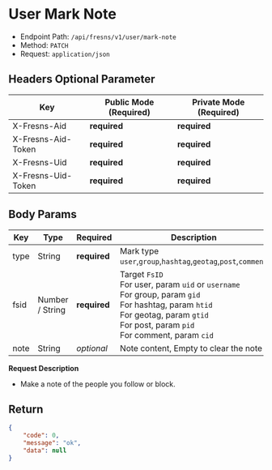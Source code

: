 # User Mark Note

- Endpoint Path: `/api/fresns/v1/user/mark-note`
- Method: `PATCH`
- Request: `application/json`

## Headers Optional Parameter

| Key | Public Mode (Required) | Private Mode (Required) |
| --- | --- | --- |
| X-Fresns-Aid | **required** | **required** |
| X-Fresns-Aid-Token | **required** | **required** |
| X-Fresns-Uid | **required** | **required** |
| X-Fresns-Uid-Token | **required** | **required** |

## Body Params

| Key | Type | Required | Description |
| --- | --- | --- | --- |
| type | String | **required** | Mark type `user`,`group`,`hashtag`,`geotag`,`post`,`comment` |
| fsid | Number / String | **required** | Target `FsID`<br>For user, param `uid` or `username`<br>For group, param `gid`<br>For hashtag, param `htid`<br>For geotag, param `gtid`<br>For post, param `pid`<br>For comment, param `cid` |
| note | String | *optional* | Note content, Empty to clear the note |

**Request Description**

- Make a note of the people you follow or block.

## Return

```json
{
    "code": 0,
    "message": "ok",
    "data": null
}
```
